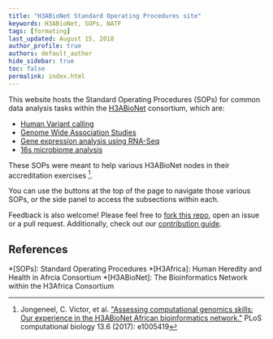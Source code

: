 ```yaml
---
title: "H3ABioNet Standard Operating Procedures site"
keywords: H3ABioNet, SOPs, NATF
tags: [formating]
last_updated: August 15, 2018
author_profile: true
authors: default_author
hide_sidebar: true
toc: false
permalink: index.html
---
```


This website hosts the Standard Operating Procedures (SOPs) for common data analysis tasks within the [H3ABioNet](https://h3abionet.org/) consortium, which are:


* [Human Variant calling](./Variant-Calling-1-0)
* [Genome Wide Association Studies](./GWAS)
* [Gene expression analysis using RNA-Seq](./RNA-Seq)
* [16s microbiome analysis](./16s-rRNA)

These SOPs were meant to help various H3ABioNet nodes in their accreditation exercises [^1].

You can use the buttons at the top of the page to navigate those various SOPs, or the side panel to access the subsections within each.

Feedback is also welcome! Please feel free to [fork this repo](https://github.com/h3abionet/H3ABionet-SOPs), open an issue or a pull request. Additionally, check out our [contribution guide](https://h3abionet.github.io/H3ABionet-SOPs/cont_tech-guide-1).

## References
[^1]: Jongeneel, C. Victor, et al. ["Assessing computational genomics skills: Our experience in the H3ABioNet African bioinformatics network."](https://doi.org/10.1371/journal.pcbi.1005419) PLoS computational biology 13.6 (2017): e1005419

[//]: <> (These are common abbreviations in the page.)
*[SOPs]: Standard Operating Procedures
*[H3Africa]: Human Heredity and Health in Afrcia Consortium
*[H3ABioNet]: The Bioinformatics Network within the H3Africa Consortium
